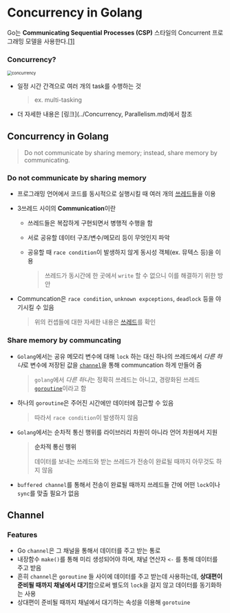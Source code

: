 # Concurrency in Golang

Go는 **Communicating Sequential Processes (CSP)** 스타일의 Concurrent 프로그래밍 모델을 사용한다.[[1]](http://golang.site/go/article/1-Go-프로그래밍-언어-소개)

### Concurrency?

<img src="https://iamluminousmen-media.s3.amazonaws.com/media/concurrency-and-parallelism-are-different/concurrency-and-parallelism-are-different-2.jpg" alt="concurrency" style="zoom:67%;" />

- 일정 시간 간격으로 여러 개의 task를 수행하는 것

  > ex. multi-tasking

- 더 자세한 내용은 [링크](../Concurrency, Parallelism.md)에서 참조

## Concurrency in Golang

>  Do not communicate by sharing memory; instead, share memory by communicating.

### Do not communicate by sharing memory

- 프로그래밍 언어에서 코드를 동시적으로 실행시킬 때 여러 개의 [쓰레드](../../os/thread.md)들을 이용

- 3쓰레드 사이의 **Communication**이란

  - 쓰레드들은 복잡하게 구현되면서 병행적 수행을 함

  - 서로 공유할 데이터 구조/변수/메모리 등이 무엇인지 파악

  - 공유할 때 `race condition`이 발생하지 않게 동시성 객체(ex. 뮤텍스 등)을 이용

    > 쓰레드가 동시간에 한 곳에서 `write` 할 수 없으니 이를 해결하기 위한 방안

- Communcation은 `race condition`, `unknown expceptions`, `deadlock` 등을 야기시킬 수 있음

  > 위의 컨셉들에 대한 자세한 내용은 [쓰레드](../../os/thread.md)를 확인

### Share memory by communcating

- `Golang`에서는 공유 메모리 변수에 대해 `lock` 하는 대신 하나의 쓰레드에서 *다른 하나*로 변수에 저장된 값을 [`channel`](#Channel)을 통해 communcation 하게 만들어 줌

  > `golang`에서 *다른 하나*는 정확히 쓰레드는 아니고, 경량화된 쓰레드 [`goroutine`](#Goroutine)이라고 함

- 하나의 `goroutine`은 주어진 시간에만 데이터에 접근할 수 있음

  > 따라서 `race condition`이 발생하지 않음

- `Golang`에서는 순차적 통신 행위를 라이브러리 차원이 아니라 언어 차원에서 지원

  > **순차적 통신 행위**
  >
  > 데이터를 보내는 쓰레드와 받는 쓰레드가 전송이 완료될 때까지 아무것도 하지 않음

- `buffered channel`를 통해서 전송이 완료될 때까지 쓰레드들 간에 어떤 `lock`이나 `sync`를 맞출 필요가 없음

## Channel

###  Features

- Go `channel`은 그 채널을 통해서 데이터를 주고 받는 통로
- 내장함수 `make()`를 통해 미리 생성되어야 하며, 채널 연산자 `<-` 를 통해 데이터를 주고 받음
- 흔히 `channel`은 `goroutine` 들 사이에 데이터를 주고 받는데 사용하는데, **상대편이 준비될 때까지 채널에서 대기**함으로써 별도의 `lock`을 걸지 않고 데이터를 동기화하는 사용
- 상대편이 준비될 때까지 채널에서 대기하는 속성을 이용해 `gorotuine`

